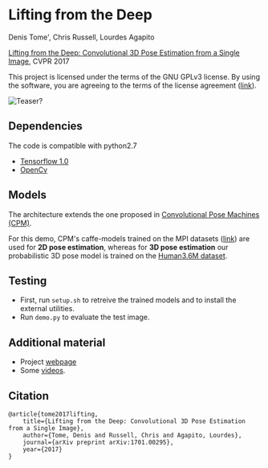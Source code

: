 # Lifting from the Deep
Denis Tome', Chris Russell, Lourdes Agapito

[Lifting from the Deep: Convolutional 3D Pose Estimation from a Single Image](https://arxiv.org/abs/1701.00295), CVPR 2017

This project is licensed under the terms of the GNU GPLv3 license. By using the software, you are agreeing to the terms of the license agreement ([link](https://github.com/DenisTome/cpm_tensorflow/blob/public/LICENSE)).

![Teaser?](https://github.com/DenisTome/cpm_tensorflow/blob/public/images/teaser-github.png)
## Dependencies

The code is compatible with python2.7
- [Tensorflow 1.0](https://www.tensorflow.org/)
- [OpenCv](http://opencv.org/)

## Models

The architecture extends the one proposed in [Convolutional Pose Machines (CPM)](https://github.com/shihenw/convolutional-pose-machines-release).

For this demo, CPM's caffe-models trained on the MPI datasets ([link](https://github.com/shihenw/convolutional-pose-machines-release/tree/master/model)) are used for **2D pose estimation**, whereas for **3D pose estimation** our probabilistic 3D pose model is trained on the [Human3.6M dataset](http://vision.imar.ro/human3.6m/description.php).

## Testing
- First, run `setup.sh` to retreive the trained models and to install the external utilities.
- Run `demo.py` to evaluate the test image.

## Additional material
- Project [webpage](http://visual.cs.ucl.ac.uk/pubs/liftingFromTheDeep/)
- Some [videos](https://youtu.be/tKfkGttx0qs).

## Citation

	@article{tome2017lifting,
	    title={Lifting from the Deep: Convolutional 3D Pose Estimation from a Single Image},
	    author={Tome, Denis and Russell, Chris and Agapito, Lourdes},
	    journal={arXiv preprint arXiv:1701.00295},
	    year={2017}
	}
